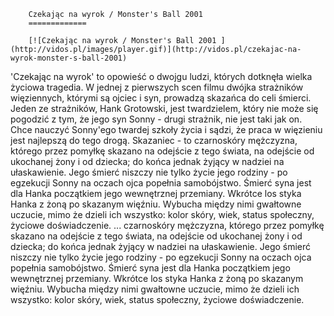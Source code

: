 
        Czekając na wyrok / Monster's Ball 2001 
        =============
        
        [![Czekając na wyrok / Monster's Ball 2001 ](http://vidos.pl/images/player.gif)](http://vidos.pl/czekajac-na-wyrok-monster-s-ball-2001)
        
        
 'Czekając na wyrok' to opowieść o dwojgu ludzi, których dotknęła wielka życiowa tragedia. W jednej z pierwszych scen filmu dwójka strażników więziennych, którymi są ojciec i syn, prowadzą skazańca do celi śmierci. Jeden ze strażników, Hank Grotowski, jest twardzielem, który nie może się pogodzić z tym, że jego syn Sonny - drugi strażnik, nie jest taki jak on. Chce nauczyć Sonny'ego twardej szkoły życia i sądzi, że praca w więzieniu jest najlepszą do tego drogą. Skazaniec - to czarnoskóry mężczyzna, którego przez pomyłkę skazano na odejście z tego świata, na odejście od ukochanej żony i od dziecka; do końca jednak żyjący w nadziei na ułaskawienie. Jego śmierć niszczy nie tylko życie jego rodziny - po egzekucji Sonny na oczach ojca popełnia samobójstwo. Śmierć syna jest dla Hanka początkiem jego wewnętrznej przemiany. Wkrótce los styka Hanka z żoną po skazanym więźniu. Wybucha między nimi gwałtowne uczucie, mimo że dzieli ich wszystko: kolor skóry, wiek, status społeczny, życiowe doświadczenie.   ... czarnoskóry mężczyzna, którego przez pomyłkę skazano na odejście z tego świata, na odejście od ukochanej żony i od dziecka; do końca jednak żyjący w nadziei na ułaskawienie. Jego śmierć niszczy nie tylko życie jego rodziny - po egzekucji Sonny na oczach ojca popełnia samobójstwo. Śmierć syna jest dla Hanka początkiem jego wewnętrznej przemiany. Wkrótce los styka Hanka z żoną po skazanym więźniu. Wybucha między nimi gwałtowne uczucie, mimo że dzieli ich wszystko: kolor skóry, wiek, status społeczny, życiowe doświadczenie.
    